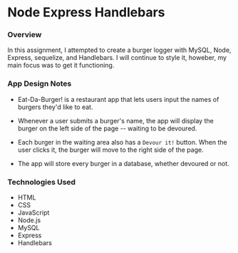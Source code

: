 # Node Express Handlebars

### Overview

In this assignment, I attempted to create a burger logger with MySQL, Node, Express, sequelize, and Handlebars. I will continue to style it, howeber, my main focus was to get it functioning.


### App Design Notes

* Eat-Da-Burger! is a restaurant app that lets users input the names of burgers they'd like to eat.

* Whenever a user submits a burger's name, the app will display the burger on the left side of the page -- waiting to be devoured.

* Each burger in the waiting area also has a `Devour it!` button. When the user clicks it, the burger will move to the right side of the page.

* The app will store every burger in a database, whether devoured or not.

### Technologies Used

* HTML
* CSS
* JavaScript
* Node.js
* MySQL
* Express
* Handlebars
